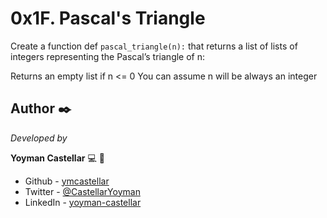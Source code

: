 # 0x1F. Pascal's Triangle

Create a function def ``` pascal_triangle(n): ``` that returns a list of lists of integers representing the Pascal’s triangle of n:

Returns an empty list if n <= 0
You can assume n will be always an integer

## Author ✒️

_Developed by_

**Yoyman Castellar** :computer: :man: 

- Github - [ymcastellar](https://github.com/ymcastellar)
- Twitter - [@CastellarYoyman](https://twitter.com/CastellarYoyman)
- LinkedIn - [yoyman-castellar](https://www.linkedin.com/in/yoyman-castellar/)